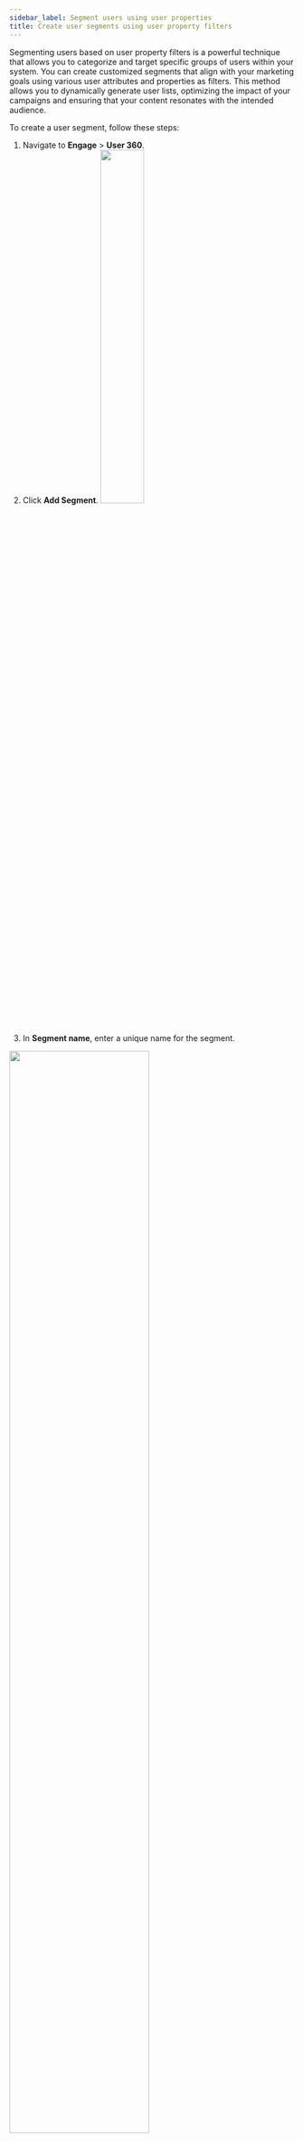 ```yaml
---
sidebar_label: Segment users using user properties
title: Create user segments using user property filters
---
```



Segmenting users based on user property filters is a powerful technique that allows you to categorize and target specific groups of users within your system. You can create customized segments that align with your marketing goals using various user attributes and properties as filters. This method allows you to dynamically generate user lists, optimizing the impact of your campaigns and ensuring that your content resonates with the intended audience.

To create a user segment, follow these steps:

1. Navigate to **Engage** > **User 360**.
2. Click **Add Segment**.
   <img src="https://i.imgur.com/WmouIvi.png" width="40%"/>
3.  In **Segment name**, enter a unique name for the segment.

 <img src="https://i.imgur.com/6O2hgru.png" width="70%"/>

4. In **Conditions**, define the condition basis which you want to create the group. A condition consists of the following pattern.
 {property} {operator} {value}

Option | Description
--------- | --------
property | The attribute by which you want to create the segment. You can choose from a list of predefined and custom user properties along with `createdAt` (Timestamp of when the user record was created) and `updatedAt` (Timestamp of when the user record was recently updated).
operator | The condition operator that you want to use - is known, is not known, is, isn't, contains, does not contain.<br/><ul><li>**Operators for String datatypes**: is known, is not known, is, isn't, contains, does not contain </li><li>**Operators for Email/phone**: is known, is not known, is, isn't</li> <li>**Operators for date datatype**: is today, is known, is not known, is, is after, is above, was exact </li><li> **Operators for Boolean data type**: is known, is not known, is true, is not true, is false, is not false</li></ul>
value | Value of the expression. Use + to add multiple values. For example, create users whose city is either Bangalore or Mumbai.<img src="https://i.imgur.com/vdcl0je.png" width="90%"/>



5. To add more conditions, click **Add condition**.
  
  <img src="https://i.imgur.com/PnSrqvJ.png" width="80%"/>

To create more sophisticated segments you can [combine `and` with `or` conditions](/docs/platform_concepts/engagement/cdp/user_data_segments/segment_usecases#21-segments-with-multiple-conditions-andor). This makes segments more powerful and flexible.


Once you create a segment, you can view users in the segment, modify segment condition, download users of the segment, or delete it as explained in the following sections.

:::note
Segments involving date, time, or date-time data types are not real-time; the user list updates at midnight when the cron job runs.
:::
***






**What next?**

* Once you've created a segment, [view users in the segment](/docs/platform_concepts/engagement/cdp/user_data_segments/manage_segments#view-segment-users) and know how to use the segment to [run targeted campaigns](/docs/platform_concepts/engagement/outbound/outbound-campaigns/run-campaign).
* [Edit segment condition or name](/docs/platform_concepts/engagement/cdp/user_data_segments/manage_segments#edit-user-segment) if needed. If you want to delete, check out [Delete segment](/docs/platform_concepts/engagement/cdp/user_data_segments/manage_segments#2-manually-delete-user-segment).
